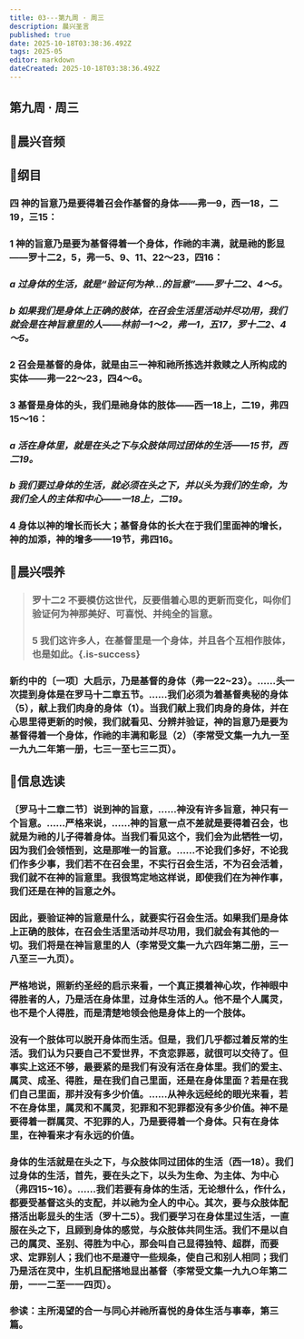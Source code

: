 ```yaml
---
title: 03---第九周 · 周三
description: 晨兴圣言
published: true
date: 2025-10-18T03:38:36.492Z
tags: 2025-05
editor: markdown
dateCreated: 2025-10-18T03:38:36.492Z
---
```


## 第九周 · 周三
## 🎵晨兴音频

## 📖纲目

### 四    神的旨意乃是要得着召会作基督的身体——弗一9，西一18，二19，三15：

### 1    神的旨意乃是要为基督得着一个身体，作祂的丰满，就是祂的影显——罗十二2，5，弗一5、9、11、22～23，四16：

### *a    过身体的生活，就是“验证何为神…的旨意”——罗十二2、4～5。*

### *b    如果我们是身体上正确的肢体，在召会生活里活动并尽功用，我们就会是在神旨意里的人——林前一1～2，弗一1，五17，罗十二2、4～5。*

### 2    召会是基督的身体，就是由三一神和祂所拣选并救赎之人所构成的实体——弗一22～23，四4～6。

### 3    基督是身体的头，我们是祂身体的肢体——西一18上，二19，弗四15～16：

### *a    活在身体里，就是在头之下与众肢体同过团体的生活——15节，西二19。*

### *b    我们要过身体的生活，就必须在头之下，并以头为我们的生命，为我们全人的主体和中心——一18上，二19。*

### 4    身体以神的增长而长大；基督身体的长大在于我们里面神的增长，神的加添，神的增多——19节，弗四16。

## 📖晨兴喂养

>### 罗十二2    不要模仿这世代，反要借着心思的更新而变化，叫你们验证何为神那美好、可喜悦、并纯全的旨意。
>
>### 5    我们这许多人，在基督里是一个身体，并且各个互相作肢体，也是如此。{.is-success}

### 新约中的〔一项〕大启示，乃是基督的身体（弗一22~23）。……头一次提到身体是在罗马十二章五节。……我们必须为着基督奥秘的身体（5），献上我们肉身的身体（1）。当我们献上我们肉身的身体，并在心思里得更新的时候，我们就看见、分辨并验证，神的旨意乃是要为基督得着一个身体，作祂的丰满和彰显（2）（李常受文集一九九一至一九九二年第一册，七三一至七三二页）。

## 📖信息选读

### 〔罗马十二章二节〕说到神的旨意，……神没有许多旨意，神只有一个旨意。……严格来说，……神的旨意一点不差就是要得着召会，也就是为祂的儿子得着身体。当我们看见这个，我们会为此牺牲一切，因为我们会领悟到，这是那唯一的旨意。……不论我们多好，不论我们作多少事，我们若不在召会里，不实行召会生活，不为召会活着，我们就不在神的旨意里。我很笃定地这样说，即使我们在为神作事，我们还是在神的旨意之外。

### 因此，要验证神的旨意是什么，就要实行召会生活。如果我们是身体上正确的肢体，在召会生活里活动并尽功用，我们就会有其他的一切。我们将是在神旨意里的人（李常受文集一九六四年第二册，三一八至三一九页）。

### 严格地说，照新约圣经的启示来看，一个真正摸着神心坎，作神眼中得胜者的人，乃是活在身体里，过身体生活的人。他不是个人属灵，也不是个人得胜，而是清楚地领会他是身体上的一个肢体。

### 没有一个肢体可以脱开身体而生活。但是，我们几乎都过着反常的生活。我们认为只要自己不爱世界，不贪恋罪恶，就很可以交待了。但事实上这还不够，最要紧的是我们有没有活在身体里。我们的爱主、属灵、成圣、得胜，是在我们自己里面，还是在身体里面？若是在我们自己里面，那并没有多少价值。……从神永远经纶的眼光来看，若不在身体里，属灵和不属灵，犯罪和不犯罪都没有多少价值。神不是要得着一群属灵、不犯罪的人，乃是要得着一个身体。只有在身体里，在神看来才有永远的价值。

### 身体的生活就是在头之下，与众肢体同过团体的生活（西一18）。我们过身体的生活，首先，要在头之下，以头为生命、为主体、为中心（弗四15~16）。……我们若要有身体的生活，无论想什么，作什么，都要受基督这头的支配，并以祂为全人的中心。其次，要与众肢体配搭活出彰显头的生活（罗十二5）。我们要学习在身体里过生活，一直服在头之下，且顾到身体的感觉，与众肢体共同生活。我们不是以自己的属灵、圣别、得胜为中心，那会叫自己显得独特、超群，而要求、定罪别人；我们也不是遵守一些规条，使自己和别人相同；我们乃是活在灵中，生机且配搭地显出基督（李常受文集一九九○年第二册，一一二至一一四页）。

### 参读：主所渴望的合一与同心并祂所喜悦的身体生活与事奉，第三篇。
<!-- Google tag (gtag.js) -->
<script async src="https://www.googletagmanager.com/gtag/js?id=G-1P8709Z16T"></script>
<script>
  window.dataLayer = window.dataLayer || [];
  function gtag(){dataLayer.push(arguments);}
  gtag('js', new Date());

  gtag('config', 'G-1P8709Z16T');
</script>